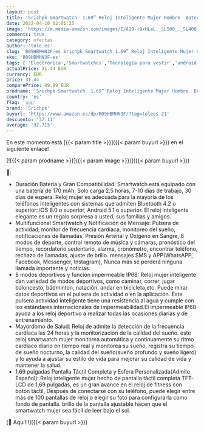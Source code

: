 ```yaml
---
layout: post
title: 'Srichpk Smartwatch  1.69” Reloj Inteligente Mujer Hombre  Bateria Larga Duracion Smartwatch Mujer con Pulsómetro Monitor de Sueño Monitores Actividad Cronómetros Calorías Podómetro para Android iOS'
date: 2022-04-10 02:01:25
image: 'https://m.media-amazon.com/images/I/419-+9xHLeL._SL500_._SL400_.jpg'
comments: true
category: ofertas
author: 'tole.es'
slug: 'B09HBMHN3F-es Srichpk Smartwatch 1.69” Reloj Inteligente Mujer Hombre...'
sku: 'B09HBMHN3F-es'
tags: [ 'Electrónica','Smartwatches','Tecnología para vestir','android','srichpk', ]
actualPrice: 31.44 EUR
currency: EUR
price: 31.44
comparePrice: 49.99 EUR
prodname: 'Srichpk Smartwatch  1.69” Reloj Inteligente Mujer Hombre  Bateria Larga Duracion Smartwatch Mujer con Pulsómetro Monitor de Sueño Monitores Actividad Cronómetros Calorías Podómetro para Android iOS'
country: 'es'
flag: '🇪🇸'
brand: 'Srichpk'
buyurl: 'https://www.amazon.es/dp/B09HBMHN3F/?tag=tolees-21'
descuento: '37.11'
average: '32.715'
---
```


En este momento está [{{< param title >}}]({{< param buyurl >}}) en el siguiente enlace!

[![{{< param prodname >}}]({{< param image >}})]({{< param buyurl >}})

🔎:

- Duración Batería y Gran Compatibilidad: Smartwatch está equipado con una batería de 170 mAh. Solo carga 2.5 horas, 7-10 días de trabajo, 30 días de espera. Reloj mujer es adecuada para la mayoría de los teléfonos inteligentes con sistemas que admiten Bluetooth 4.2 o superior: iOS 8.0 o superior, Android 5.1 o superior. El reloj inteligente elegante es un regalo sorpresa a usted, sus familias y amigos.
- Multifuncional Smartwatch y Notificación de Mensaje: Pulsera de actividad, monitor de frecuencia cardíaca, monitoreo del sueño, notificaciones de llamadas, Presión Arterial y Oxigeno en Sangre, 8 modos de deporte, control remoto de música y cámaras, pronóstico del tiempo, recordatorio sedentario, alarma, cronómetro, encontrar teléfono, rechazo de llamadas, ajuste de brillo. mensajes SMS y APP(WhatsAPP, Facebook, Messenger, Instagram), Nunca más se perderá ninguna llamada importante y noticias.
- 8 modos deportivos y función impermeable IP68: Reloj mujer inteligente dan variedad de modos deportivos, como caminar, correr, jugar baloncesto, bádminton, natación, andar en bicicleta,etc. Puede mirar datos deportivos en el pulsera de actividad o en la aplicación. Este pulsera actividad inteligente tiene una resistencia al agua y cumple con los estándares internacionales de impermeabilidad.El impermeable IP68 ayuda a los reloj deportivo a realizar todas las ocasiones diarias y de entrenamiento.
- Mayordomo de Salud: Reloj de admite la detección de la frecuencia cardíaca las 24 horas y la monitorización de la calidad del sueño. este reloj smartwatch mujer monitorea automática y continuamente su ritmo cardíaco diario en tiempo real y monitorea su sueño, registra su tiempo de sueño nocturno, la calidad del sueño(sueño profundo y sueño ligero) y lo ayuda a ajustar su estilo de vida para mejorar su calidad de vida y mantener la salud.
- 1.69 pulgadas Pantalla Táctil Completa y Esfera Personalizada(Admite Español): Reloj inteligente mujer hecho de pantalla táctil completa TFT-LCD de 1,69 pulgadas, es un gran avance en el reloj de fitness con botón táctil, Después de conectarse con su teléfono, puede elegir entre más de 100 pantallas de reloj o elegir su foto para configurarla como fondo de pantalla. brillo de la pantalla ajustable hacen que el smartwatch mujer sea fácil de leer bajo el sol.

[🛒 Aquí!!!]({{< param buyurl >}})

